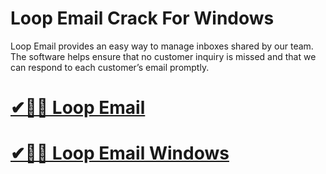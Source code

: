 # Loop Email Crack For Windows

Loop Email provides an easy way to manage inboxes shared by our team. The software helps ensure that no customer inquiry is missed and that we can respond to each customer’s email promptly.

# [✔🎉🚀 Loop Email](https://tinyurl.com/te5uctu6)

# [✔🎉🚀 Loop Email Windows](https://tinyurl.com/te5uctu6)
